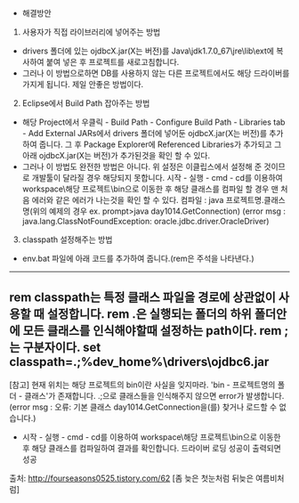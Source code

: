 
* 해결방안
1. 사용자가 직접 라이브러리에 넣어주는 방법
- drivers 폴더에 있는 ojdbcX.jar(X는 버전)를 Java\jdk1.7.0_67\jre\lib\ext에 복사하여 붙여 넣은 후 프로젝트를 새로고침합니다.
- 그러나 이 방법으로하면 DB를 사용하지 않는 다른 프로젝트에서도 해당 드라이버를 가지게 됩니다. 제일 안좋은 방법이다.

2. Eclipse에서 Build Path 잡아주는 방법
- 해당 Project에서 우클릭 - Build Path - Configure Build Path - Libraries tab - Add External JARs에서 drivers 폴더에 넣어둔 ojdbcX.jar(X는 버전)를 추가하여 줍니다. 그 후 Package Explorer에 Referenced Libraries가 추가되고 그 아래 ojdbcX.jar(X는 버전)가 추가된것을 확인 할 수 있다.
- 그러나 이 방법도 완전한 방법은 아니다. 위 설정은 이클립스에서 설정해 준 것이므로 개발툴이 달라질 경우 해당되지 못합니다.
시작 - 실행 - cmd - cd를 이용하여 workspace\해당 프로젝트\bin으로 이동한 후 해당 클래스를 컴파일 할 경우 맨 처음 에러와 같은 에러가 나는것을 확인 할 수 있다.
컴파일 : java 프로젝트명.클래스명(위의 예제의 경우 ex. prompt>java day1014.GetConnection)
(error msg : java.lang.ClassNotFoundException: oracle.jdbc.driver.OracleDriver) 

3. classpath 설정해주는 방법
- env.bat 파일에 아래 코드를 추가하여 줍니다.(rem은 주석을 나타낸다.)
-------------------------------------------------------------------------------------
rem classpath는 특정 클래스 파일을 경로에 상관없이 사용할 때 설정합니다.
rem .은 실행되는 폴더의 하위 폴더안에 모든 클래스를 인식해야할때 설정하는 path이다.
rem ;는 구분자이다.
set classpath=.;%dev_home%\drivers\ojdbc6.jar
-------------------------------------------------------------------------------------
[참고] 현재 위치는 해당 프로젝트의 bin이란 사실을 잊지마라. 'bin - 프로젝트명의 폴더 - 클래스'가 존재합니다.
.;으로 클래스들을 인식해주지 않으면 error가 발생합니다.(error msg : 오류: 기본 클래스 day1014.GetConnection을(를) 찾거나 로드할 수 없습니다.)

- 시작 - 실행 - cmd - cd를 이용하여 workspace\해당 프로젝트\bin으로 이동한 후 해당 클래스를 컴파일하여 결과를 확인합니다. 드라이버 로딩 성공이 출력되면 성공



출처: http://fourseasons0525.tistory.com/62 [좀 늦은 첫눈처럼 뒤늦은 여름비처럼]